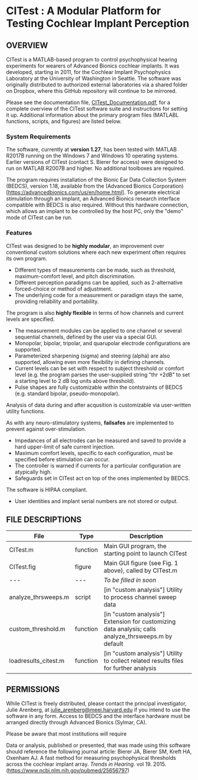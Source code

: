 # CITest : A Modular Platform for Testing Cochlear Implant Perception

## OVERVIEW

CITest is a MATLAB-based program to control psychophysical hearing experiments for wearers of Advanced Bionics cochlear implants. It was developed, starting in 2011, for the Cochlear Implant Psychophysics Laboratory at the University of Washington in Seattle. The software was originally distributed to authorized external laboratories via a shared folder on Dropbox, where this GitHub repository will continue to be mirrored.

Please see the documentation file, [CITest_Documentation.pdf](./documentation/CITest%20Documentation_v01.21.pdf), for a complete overview of the CITest software suite and instructions for setting it up. Additional information about the primary program files (MATLABL functions, scripts, and figures) are listed below.

### System Requirements

The software, currently at __version 1.27__, has been tested with MATLAB R2017B running on the Windows 7 and Windows 10 operating systems. Earlier versions of CITest (contact S. Bierer for access) were designed to run on MATLAB R2007B and higher. No additional toolboxes are required.

The program requires installation of the Bionic Ear Data Collection System (BEDCS), version 1.18, available from the (Advanced Bionics Corporation)[https://advancedbionics.com/us/en/home.html]. To generate electrical stimulation through an implant, an Advanced Bionics research interface compatible with BEDCS is also required. Without this hardware connection, which allows an implant to be controlled by the host PC, only the "demo" mode of CITest can be run.

### Features

CITest was designed to be __highly modular__, an improvement over conventional custom solutions where each new experiment often requires its own program.
- Different types of measurements can be made, such as threshold, maximum-comfort level, and pitch discrimination.
- Different perception paradigms can be applied, such as 2-alternative forced-choice or method of adjustment.
- The underlying code for a measurement or paradigm stays the same, providing reliability and portability.

The program is also __highly flexible__ in terms of how channels and current levels are specified.
- The measurement modules can be applied to one channel or several sequential channels, defined by the user via a special GUI.
- Monopolar, bipolar, tripolar, and quarupolar electrode configurations are supported.
- Parameterized sharpening (sigma) and steering (alpha) are also supported, allowing even more flexibility in defining channels.
- Current levels can be set with respect to subject threshold or comfort level (e.g. the program parses the user-supplied string "thr +2dB" to set a starting level to 2 dB log units above threshold).
- Pulse shapes are fully customizable within the contstraints of BEDCS (e.g. standard bipolar, pseudo-monopolar).

Analysis of data during and after acqusition is customizable via user-written utility functions.

As with any neuro-stimulatory systems, __failsafes__ are implemented to prevent against over-stimulation.
- Impedances of all electrodes can be measured and saved to provide a hard upper-limit of safe current injection.
- Maximum comfort levels, specific to each configuration, must be specified before stimulation can occur.
- The controller is warned if currents for a particular configuration are atypically high.
- Safeguards set in CITest act on top of the ones implemented by BEDCS.

The software is HIPAA compliant.
- User identities and implant serial numbers are not stored or output.

## FILE DESCRIPTIONS

File | Type | Description
---- | ---- | -----------
CITest.m | function | Main GUI program, the starting point to launch CITest
CITest.fig | figure | Main GUI figure (see Fig. 1 above), called by CITest.m
--- | --- | _To be filled in soon_
analyze_thrsweeps.m | script | [in "custom analysis"] Utility to process channel sweep data
custom_threshold.m | function | [in "custom analysis"] Extension for customizing data analysis; calls analyze_thrsweeps.m by default
loadresults_citest.m | function | [in "custom analysis"] Utility to collect related results files for further analysis

## PERMISSIONS

While CITest is freely distributed, please contact the principal investigator, Julie Arenberg, at julie_arenberg@meei.harvard.edu if you intend to use the software in any form. Access to BEDCS and the interface hardware must be arranged directly through Advanced Bionics (Sylmar, CA).

Please be aware that most institutions will require

Data or analysis, published or presented, that was made using this software should reference the following journal article: Bierer JA, Bierer SM, Kreft HA, Oxenham AJ. A fast method for measuring psychophysical thresholds across the cochlear implant array. _Trends in Hearing_. vol 19. 2015. (https://www.ncbi.nlm.nih.gov/pubmed/25656797)
